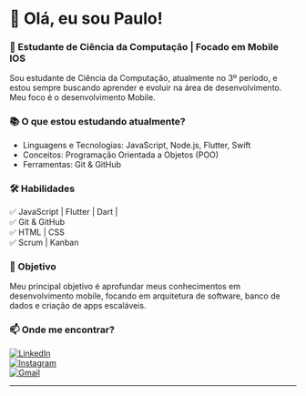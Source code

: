 # 📱 Olá, eu sou Paulo!
### 🚀 Estudante de Ciência da Computação | Focado em Mobile IOS

Sou estudante de Ciência da Computação, atualmente no 3º período, e estou sempre buscando aprender e evoluir na área de desenvolvimento. Meu foco é o desenvolvimento Mobile.  

### 📚 O que estou estudando atualmente?  
- Linguagens e Tecnologias: JavaScript, Node.js, Flutter, Swift 
- Conceitos: Programação Orientada a Objetos (POO)  
- Ferramentas: Git & GitHub  

### 🛠 Habilidades  
✅ JavaScript | Flutter | Dart |   
✅ Git & GitHub  
✅ HTML | CSS  
✅ Scrum | Kanban 

### 🎯 Objetivo  
Meu principal objetivo é aprofundar meus conhecimentos em desenvolvimento mobile, focando em arquitetura de software, banco de dados e criação de apps escaláveis.  

### 📫 Onde me encontrar?  
[![LinkedIn](https://img.shields.io/badge/-LinkedIn-blue?style=for-the-badge&logo=linkedin&logoColor=white)](https://www.linkedin.com/in/pauloodev/)  
[![Instagram](https://img.shields.io/badge/-Instagram-E4405F?style=for-the-badge&logo=instagram&logoColor=white)](https://instagram.com/Paulo.pc07)  
[![Gmail](https://img.shields.io/badge/-Gmail-D14836?style=for-the-badge&logo=gmail&logoColor=white)](mailto:santoozdev@gmail.com)  

---
